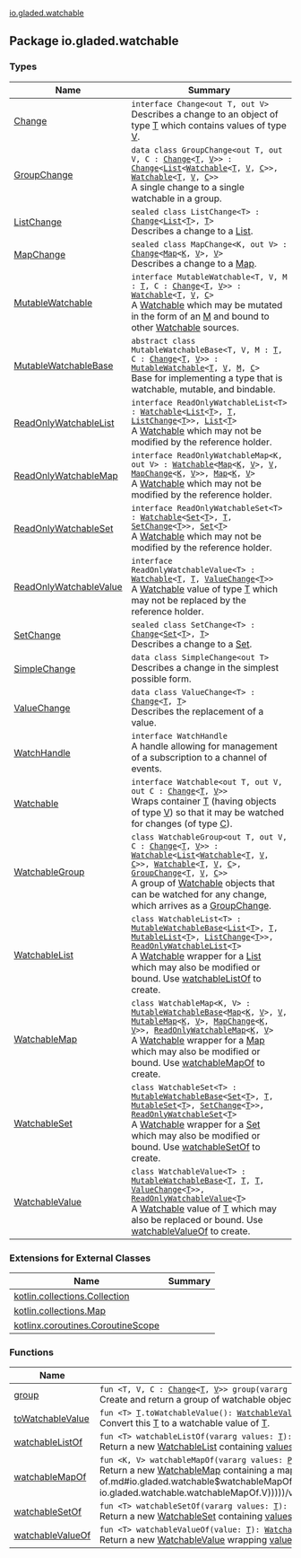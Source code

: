 [io.gladed.watchable](./index.md)

## Package io.gladed.watchable

### Types

| Name | Summary |
|---|---|
| [Change](-change/index.md) | `interface Change<out T, out V>`<br>Describes a change to an object of type [T](-change/index.md#T) which contains values of type [V](-change/index.md#V). |
| [GroupChange](-group-change/index.md) | `data class GroupChange<out T, out V, C : `[`Change`](-change/index.md)`<`[`T`](-group-change/index.md#T)`, `[`V`](-group-change/index.md#V)`>> : `[`Change`](-change/index.md)`<`[`List`](https://kotlinlang.org/api/latest/jvm/stdlib/kotlin.collections/-list/index.html)`<`[`Watchable`](-watchable/index.md)`<`[`T`](-group-change/index.md#T)`, `[`V`](-group-change/index.md#V)`, `[`C`](-group-change/index.md#C)`>>, `[`Watchable`](-watchable/index.md)`<`[`T`](-group-change/index.md#T)`, `[`V`](-group-change/index.md#V)`, `[`C`](-group-change/index.md#C)`>>`<br>A single change to a single watchable in a group. |
| [ListChange](-list-change/index.md) | `sealed class ListChange<T> : `[`Change`](-change/index.md)`<`[`List`](https://kotlinlang.org/api/latest/jvm/stdlib/kotlin.collections/-list/index.html)`<`[`T`](-list-change/index.md#T)`>, `[`T`](-list-change/index.md#T)`>`<br>Describes a change to a [List](https://kotlinlang.org/api/latest/jvm/stdlib/kotlin.collections/-list/index.html). |
| [MapChange](-map-change/index.md) | `sealed class MapChange<K, out V> : `[`Change`](-change/index.md)`<`[`Map`](https://kotlinlang.org/api/latest/jvm/stdlib/kotlin.collections/-map/index.html)`<`[`K`](-map-change/index.md#K)`, `[`V`](-map-change/index.md#V)`>, `[`V`](-map-change/index.md#V)`>`<br>Describes a change to a [Map](https://kotlinlang.org/api/latest/jvm/stdlib/kotlin.collections/-map/index.html). |
| [MutableWatchable](-mutable-watchable/index.md) | `interface MutableWatchable<T, V, M : `[`T`](-mutable-watchable/index.md#T)`, C : `[`Change`](-change/index.md)`<`[`T`](-mutable-watchable/index.md#T)`, `[`V`](-mutable-watchable/index.md#V)`>> : `[`Watchable`](-watchable/index.md)`<`[`T`](-mutable-watchable/index.md#T)`, `[`V`](-mutable-watchable/index.md#V)`, `[`C`](-mutable-watchable/index.md#C)`>`<br>A [Watchable](-watchable/index.md) which may be mutated in the form of an [M](-mutable-watchable/index.md#M) and bound to other [Watchable](-watchable/index.md) sources. |
| [MutableWatchableBase](-mutable-watchable-base/index.md) | `abstract class MutableWatchableBase<T, V, M : `[`T`](-mutable-watchable-base/index.md#T)`, C : `[`Change`](-change/index.md)`<`[`T`](-mutable-watchable-base/index.md#T)`, `[`V`](-mutable-watchable-base/index.md#V)`>> : `[`MutableWatchable`](-mutable-watchable/index.md)`<`[`T`](-mutable-watchable-base/index.md#T)`, `[`V`](-mutable-watchable-base/index.md#V)`, `[`M`](-mutable-watchable-base/index.md#M)`, `[`C`](-mutable-watchable-base/index.md#C)`>`<br>Base for implementing a type that is watchable, mutable, and bindable. |
| [ReadOnlyWatchableList](-read-only-watchable-list.md) | `interface ReadOnlyWatchableList<T> : `[`Watchable`](-watchable/index.md)`<`[`List`](https://kotlinlang.org/api/latest/jvm/stdlib/kotlin.collections/-list/index.html)`<`[`T`](-read-only-watchable-list.md#T)`>, `[`T`](-read-only-watchable-list.md#T)`, `[`ListChange`](-list-change/index.md)`<`[`T`](-read-only-watchable-list.md#T)`>>, `[`List`](https://kotlinlang.org/api/latest/jvm/stdlib/kotlin.collections/-list/index.html)`<`[`T`](-read-only-watchable-list.md#T)`>`<br>A [Watchable](https://kotlinlang.org/api/latest/jvm/stdlib/kotlin.collections/-list/index.html) which may not be modified by the reference holder. |
| [ReadOnlyWatchableMap](-read-only-watchable-map.md) | `interface ReadOnlyWatchableMap<K, out V> : `[`Watchable`](-watchable/index.md)`<`[`Map`](https://kotlinlang.org/api/latest/jvm/stdlib/kotlin.collections/-map/index.html)`<`[`K`](-read-only-watchable-map.md#K)`, `[`V`](-read-only-watchable-map.md#V)`>, `[`V`](-read-only-watchable-map.md#V)`, `[`MapChange`](-map-change/index.md)`<`[`K`](-read-only-watchable-map.md#K)`, `[`V`](-read-only-watchable-map.md#V)`>>, `[`Map`](https://kotlinlang.org/api/latest/jvm/stdlib/kotlin.collections/-map/index.html)`<`[`K`](-read-only-watchable-map.md#K)`, `[`V`](-read-only-watchable-map.md#V)`>`<br>A [Watchable](https://kotlinlang.org/api/latest/jvm/stdlib/kotlin.collections/-map/index.html) which may not be modified by the reference holder. |
| [ReadOnlyWatchableSet](-read-only-watchable-set.md) | `interface ReadOnlyWatchableSet<T> : `[`Watchable`](-watchable/index.md)`<`[`Set`](https://kotlinlang.org/api/latest/jvm/stdlib/kotlin.collections/-set/index.html)`<`[`T`](-read-only-watchable-set.md#T)`>, `[`T`](-read-only-watchable-set.md#T)`, `[`SetChange`](-set-change/index.md)`<`[`T`](-read-only-watchable-set.md#T)`>>, `[`Set`](https://kotlinlang.org/api/latest/jvm/stdlib/kotlin.collections/-set/index.html)`<`[`T`](-read-only-watchable-set.md#T)`>`<br>A [Watchable](https://kotlinlang.org/api/latest/jvm/stdlib/kotlin.collections/-set/index.html) which may not be modified by the reference holder. |
| [ReadOnlyWatchableValue](-read-only-watchable-value.md) | `interface ReadOnlyWatchableValue<T> : `[`Watchable`](-watchable/index.md)`<`[`T`](-read-only-watchable-value.md#T)`, `[`T`](-read-only-watchable-value.md#T)`, `[`ValueChange`](-value-change/index.md)`<`[`T`](-read-only-watchable-value.md#T)`>>`<br>A [Watchable](-watchable/index.md) value of type [T](-read-only-watchable-value.md#T) which may not be replaced by the reference holder. |
| [SetChange](-set-change/index.md) | `sealed class SetChange<T> : `[`Change`](-change/index.md)`<`[`Set`](https://kotlinlang.org/api/latest/jvm/stdlib/kotlin.collections/-set/index.html)`<`[`T`](-set-change/index.md#T)`>, `[`T`](-set-change/index.md#T)`>`<br>Describes a change to a [Set](https://kotlinlang.org/api/latest/jvm/stdlib/kotlin.collections/-set/index.html). |
| [SimpleChange](-simple-change/index.md) | `data class SimpleChange<out T>`<br>Describes a change in the simplest possible form. |
| [ValueChange](-value-change/index.md) | `data class ValueChange<T> : `[`Change`](-change/index.md)`<`[`T`](-value-change/index.md#T)`, `[`T`](-value-change/index.md#T)`>`<br>Describes the replacement of a value. |
| [WatchHandle](-watch-handle/index.md) | `interface WatchHandle`<br>A handle allowing for management of a subscription to a channel of events. |
| [Watchable](-watchable/index.md) | `interface Watchable<out T, out V, out C : `[`Change`](-change/index.md)`<`[`T`](-watchable/index.md#T)`, `[`V`](-watchable/index.md#V)`>>`<br>Wraps container [T](-watchable/index.md#T) (having objects of type [V](-watchable/index.md#V)) so that it may be watched for changes (of type [C](-watchable/index.md#C)). |
| [WatchableGroup](-watchable-group/index.md) | `class WatchableGroup<out T, out V, C : `[`Change`](-change/index.md)`<`[`T`](-watchable-group/index.md#T)`, `[`V`](-watchable-group/index.md#V)`>> : `[`Watchable`](-watchable/index.md)`<`[`List`](https://kotlinlang.org/api/latest/jvm/stdlib/kotlin.collections/-list/index.html)`<`[`Watchable`](-watchable/index.md)`<`[`T`](-watchable-group/index.md#T)`, `[`V`](-watchable-group/index.md#V)`, `[`C`](-watchable-group/index.md#C)`>>, `[`Watchable`](-watchable/index.md)`<`[`T`](-watchable-group/index.md#T)`, `[`V`](-watchable-group/index.md#V)`, `[`C`](-watchable-group/index.md#C)`>, `[`GroupChange`](-group-change/index.md)`<`[`T`](-watchable-group/index.md#T)`, `[`V`](-watchable-group/index.md#V)`, `[`C`](-watchable-group/index.md#C)`>>`<br>A group of [Watchable](-watchable/index.md) objects that can be watched for any change, which arrives as a [GroupChange](-group-change/index.md). |
| [WatchableList](-watchable-list/index.md) | `class WatchableList<T> : `[`MutableWatchableBase`](-mutable-watchable-base/index.md)`<`[`List`](https://kotlinlang.org/api/latest/jvm/stdlib/kotlin.collections/-list/index.html)`<`[`T`](-watchable-list/index.md#T)`>, `[`T`](-watchable-list/index.md#T)`, `[`MutableList`](https://kotlinlang.org/api/latest/jvm/stdlib/kotlin.collections/-mutable-list/index.html)`<`[`T`](-watchable-list/index.md#T)`>, `[`ListChange`](-list-change/index.md)`<`[`T`](-watchable-list/index.md#T)`>>, `[`ReadOnlyWatchableList`](-read-only-watchable-list.md)`<`[`T`](-watchable-list/index.md#T)`>`<br>A [Watchable](-watchable/index.md) wrapper for a [List](https://kotlinlang.org/api/latest/jvm/stdlib/kotlin.collections/-list/index.html) which may also be modified or bound. Use [watchableListOf](watchable-list-of.md) to create. |
| [WatchableMap](-watchable-map/index.md) | `class WatchableMap<K, V> : `[`MutableWatchableBase`](-mutable-watchable-base/index.md)`<`[`Map`](https://kotlinlang.org/api/latest/jvm/stdlib/kotlin.collections/-map/index.html)`<`[`K`](-watchable-map/index.md#K)`, `[`V`](-watchable-map/index.md#V)`>, `[`V`](-watchable-map/index.md#V)`, `[`MutableMap`](https://kotlinlang.org/api/latest/jvm/stdlib/kotlin.collections/-mutable-map/index.html)`<`[`K`](-watchable-map/index.md#K)`, `[`V`](-watchable-map/index.md#V)`>, `[`MapChange`](-map-change/index.md)`<`[`K`](-watchable-map/index.md#K)`, `[`V`](-watchable-map/index.md#V)`>>, `[`ReadOnlyWatchableMap`](-read-only-watchable-map.md)`<`[`K`](-watchable-map/index.md#K)`, `[`V`](-watchable-map/index.md#V)`>`<br>A [Watchable](-watchable/index.md) wrapper for a [Map](https://kotlinlang.org/api/latest/jvm/stdlib/kotlin.collections/-map/index.html) which may also be modified or bound. Use [watchableMapOf](watchable-map-of.md) to create. |
| [WatchableSet](-watchable-set/index.md) | `class WatchableSet<T> : `[`MutableWatchableBase`](-mutable-watchable-base/index.md)`<`[`Set`](https://kotlinlang.org/api/latest/jvm/stdlib/kotlin.collections/-set/index.html)`<`[`T`](-watchable-set/index.md#T)`>, `[`T`](-watchable-set/index.md#T)`, `[`MutableSet`](https://kotlinlang.org/api/latest/jvm/stdlib/kotlin.collections/-mutable-set/index.html)`<`[`T`](-watchable-set/index.md#T)`>, `[`SetChange`](-set-change/index.md)`<`[`T`](-watchable-set/index.md#T)`>>, `[`ReadOnlyWatchableSet`](-read-only-watchable-set.md)`<`[`T`](-watchable-set/index.md#T)`>`<br>A [Watchable](-watchable/index.md) wrapper for a [Set](https://kotlinlang.org/api/latest/jvm/stdlib/kotlin.collections/-set/index.html) which may also be modified or bound. Use [watchableSetOf](watchable-set-of.md) to create. |
| [WatchableValue](-watchable-value/index.md) | `class WatchableValue<T> : `[`MutableWatchableBase`](-mutable-watchable-base/index.md)`<`[`T`](-watchable-value/index.md#T)`, `[`T`](-watchable-value/index.md#T)`, `[`T`](-watchable-value/index.md#T)`, `[`ValueChange`](-value-change/index.md)`<`[`T`](-watchable-value/index.md#T)`>>, `[`ReadOnlyWatchableValue`](-read-only-watchable-value.md)`<`[`T`](-watchable-value/index.md#T)`>`<br>A [Watchable](-watchable/index.md) value of [T](-watchable-value/index.md#T) which may also be replaced or bound. Use [watchableValueOf](watchable-value-of.md) to create. |

### Extensions for External Classes

| Name | Summary |
|---|---|
| [kotlin.collections.Collection](kotlin.collections.-collection/index.md) |  |
| [kotlin.collections.Map](kotlin.collections.-map/index.md) |  |
| [kotlinx.coroutines.CoroutineScope](kotlinx.coroutines.-coroutine-scope/index.md) |  |

### Functions

| Name | Summary |
|---|---|
| [group](group.md) | `fun <T, V, C : `[`Change`](-change/index.md)`<`[`T`](group.md#T)`, `[`V`](group.md#V)`>> group(vararg watchables: `[`Watchable`](-watchable/index.md)`<`[`T`](group.md#T)`, `[`V`](group.md#V)`, `[`C`](group.md#C)`>): `[`WatchableGroup`](-watchable-group/index.md)`<`[`T`](group.md#T)`, `[`V`](group.md#V)`, `[`C`](group.md#C)`>`<br>Create and return a group of watchable objects that itself is watchable. |
| [toWatchableValue](to-watchable-value.md) | `fun <T> `[`T`](to-watchable-value.md#T)`.toWatchableValue(): `[`WatchableValue`](-watchable-value/index.md)`<`[`T`](to-watchable-value.md#T)`>`<br>Convert this [T](to-watchable-value.md#T) to a watchable value of [T](to-watchable-value.md#T). |
| [watchableListOf](watchable-list-of.md) | `fun <T> watchableListOf(vararg values: `[`T`](watchable-list-of.md#T)`): `[`WatchableList`](-watchable-list/index.md)`<`[`T`](watchable-list-of.md#T)`>`<br>Return a new [WatchableList](-watchable-list/index.md) containing [values](watchable-list-of.md#io.gladed.watchable$watchableListOf(kotlin.Array((io.gladed.watchable.watchableListOf.T)))/values). |
| [watchableMapOf](watchable-map-of.md) | `fun <K, V> watchableMapOf(vararg values: `[`Pair`](https://kotlinlang.org/api/latest/jvm/stdlib/kotlin/-pair/index.html)`<`[`K`](watchable-map-of.md#K)`, `[`V`](watchable-map-of.md#V)`>): `[`WatchableMap`](-watchable-map/index.md)`<`[`K`](watchable-map-of.md#K)`, `[`V`](watchable-map-of.md#V)`>`<br>Return a new [WatchableMap](-watchable-map/index.md) containing a map of [values](watchable-map-of.md#io.gladed.watchable$watchableMapOf(kotlin.Array((kotlin.Pair((io.gladed.watchable.watchableMapOf.K, io.gladed.watchable.watchableMapOf.V)))))/values). |
| [watchableSetOf](watchable-set-of.md) | `fun <T> watchableSetOf(vararg values: `[`T`](watchable-set-of.md#T)`): `[`WatchableSet`](-watchable-set/index.md)`<`[`T`](watchable-set-of.md#T)`>`<br>Return a new [WatchableSet](-watchable-set/index.md) containing [values](watchable-set-of.md#io.gladed.watchable$watchableSetOf(kotlin.Array((io.gladed.watchable.watchableSetOf.T)))/values). |
| [watchableValueOf](watchable-value-of.md) | `fun <T> watchableValueOf(value: `[`T`](watchable-value-of.md#T)`): `[`WatchableValue`](-watchable-value/index.md)`<`[`T`](watchable-value-of.md#T)`>`<br>Return a new [WatchableValue](-watchable-value/index.md) wrapping [value](watchable-value-of.md#io.gladed.watchable$watchableValueOf(io.gladed.watchable.watchableValueOf.T)/value). |

